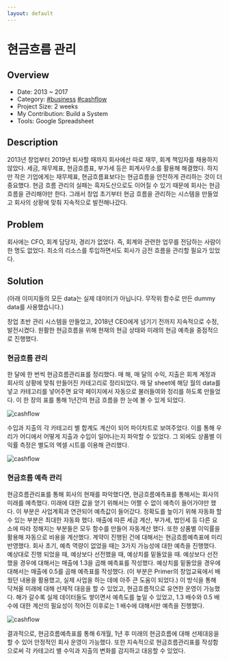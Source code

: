 ```yaml
---
layout: default
---
```


# 현금흐름 관리

## Overview

* Date: 2013 ~ 2017
* Category: [#business](https://www.google.com/search?q=business) [#cashflow](https://www.google.com/search?q=cashflow)
* Project Size: 2 weeks
* My Contribution: Build a System
* Tools: Google Spreadsheet

## Description

2013년 창업부터 2019년 퇴사할 때까지 회사에선 따로 재무, 회계 책임자를 채용하지 않았다. 
세금, 재무제표, 현금흐름표, 부가세 등은 회계사무소를 활용해 해결했다. 
하지만 작은 기업에게는 재무제표, 현금흐름표보다는 현금흐름을 안전하게 관리하는 것이 더 중요했다. 
현금 흐름 관리의 실패는 흑자도산으로도 이어질 수 있기 때문에 회사는 현금흐름을 관리해야만 한다. 
그래서 창업 초기부터 현금 흐름을 관리하는 시스템을 만들었고 회사의 상황에 맞춰 지속적으로 발전해나갔다. 

## Problem

회사에는 CFO, 회계 담당자, 경리가 없었다. 
즉, 회계와 관련한 업무를 전담하는 사람이 한 명도 없었다. 
최소의 리소스를 투입하면서도 회사가 금전 흐름을 관리할 필요가 있었다. 

## Solution

(아래 이미지들의 모든 data는 실제 데이터가 아닙니다. 무작위 함수로 만든 dummy data를 사용했습니다.)

창업 초반 관리 시스템을 만들었고, 2018년 CEO에게 넘기기 전까지 지속적으로 수정, 발전시켰다. 
원활한 현금흐름을 위해 현재의 현금 상태와 미래의 현금 예측을 중점적으로 진행했다. 

### 현금흐름 관리

한 달에 한 번씩 현금흐름관리표를 정리했다. 
매 해, 매 달의 수익, 지출은 회계 계정과 회사의 상황에 맞춰 만들어진 카테고리로 정리되었다. 
매 달 sheet에 해당 월의 data를 넣고 카테고리를 넣어주면 요약 페이지에서 자동으로 불러들여와 정리를 하도록 만들었다. 
이 한 장의 표를 통해 1년간의 현금 흐름을 한 눈에 볼 수 있게 되었다. 

![cashflow]({{"/assets/img/project/cashflow_1.jpg"}})

수입과 지출의 각 카테고리 별 합계도 계산이 되어 파이차트로 보여주었다. 
이를 통해 우리가 어디에서 어떻게 지출과 수입이 일어나는지 파악할 수 있었다. 
그 외에도 상품별 이익률 측정은 별도의 엑셀 시트를 이용해 관리했다. 

![cashflow]({{"/assets/img/project/cashflow_2.jpg"}})

### 현금흐름 예측 관리

현금흐름관리표를 통해 회사의 현재를 파악했다면, 현금흐름예측표를 통해서는 회사의 미래를 예측했다. 
미래에 대한 값을 얻기 위해서는 어쩔 수 없이 예측이 들어가야만 했다. 
이 부분은 사업계획과 연관되어 예측값이 들어갔다. 
정확도를 높이기 위해 자동화 할 수 있는 부분은 최대한 자동화 했다. 
매출에 따른 세금 계산, 부가세, 법인세 등 다른 요소에 따라 정해지는 부분들은 모두 함수를 만들어 자동계산 했다. 
또한 상품별 이익률을 활용해 자동으로 비용을 계산했다. 
계약이 진행된 건에 대해서는 현금흐름예측표에 미리 반영했다. 
회사 초기, 예측 역량이 없었을 때는 3가지 가능성에 대한 예측을 진행했다. 
예상대로 진행 되었을 때, 예상보다 선전했을 때, 예상치를 밑돌았을 때. 
예상보다 선전했을 경우에 대해서는 매출에 1.3을 곱해 예측표를 작성했다. 
예상치를 밑돌았을 경우에 대해서는 매출에 0.5를 곱해 예측표를 작성했다. 
(이 부분은 Primer의 창업교육에서 배웠던 내용을 활용했고, 실제 사업을 하는 데에 아주 큰 도움이 되었다.)
이 방식을 통해 닥쳐올 미래에 대해 선제적 대응을 할 수 있었고, 현금흐름적으로 유연한 운영이 가능했다. 
해가 갈수록 실제 데이터들도 쌓이면서 예측도를 높일 수 있었고, 1.3 배수와 0.5 배수에 대한 계산의 필요성이 적어진 이후로는 1 배수에 대해서만 예측을 진행했다. 

![cashflow]({{"/assets/img/project/cashflow_3.jpg"}})

결과적으로, 현금흐름예측표를 통해 6개월, 1년 후 미래의 현금흐름에 대해 선제대응을 할 수 있어 안정적인 회사 운영이 가능했다. 
또한 지속적으로 현금흐름관리표를 작성함으로써 각 카테고리 별 수익과 지출의 변화를 감지하고 대응할 수 있었다. 